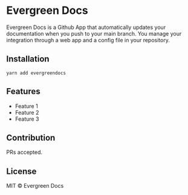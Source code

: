 
# Evergreen Docs

Evergreen Docs is a Github App that automatically updates your documentation when you push to your main branch. You manage your integration through a web app and a config file in your repository.

## Installation

```
yarn add evergreendocs
```

## Features

-   Feature 1
-   Feature 2
-   Feature 3

## Contribution

PRs accepted.

## License

MIT © Evergreen Docs